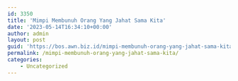 ```yaml
---
id: 3350
title: 'Mimpi Membunuh Orang Yang Jahat Sama Kita'
date: '2023-05-14T16:34:10+00:00'
author: admin
layout: post
guid: 'https://bos.awn.biz.id/mimpi-membunuh-orang-yang-jahat-sama-kita/'
permalink: /mimpi-membunuh-orang-yang-jahat-sama-kita/
categories:
    - Uncategorized
---
```


